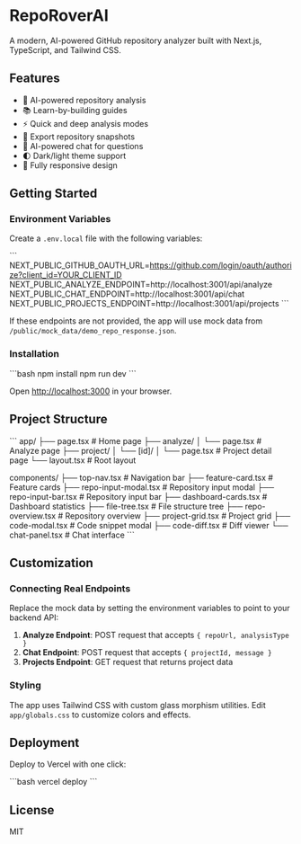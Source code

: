 # RepoRoverAI

A modern, AI-powered GitHub repository analyzer built with Next.js, TypeScript, and Tailwind CSS.

## Features

- 🤖 AI-powered repository analysis
- 📚 Learn-by-building guides
- ⚡ Quick and deep analysis modes
- 📸 Export repository snapshots
- 💬 AI-powered chat for questions
- 🌓 Dark/light theme support
- 📱 Fully responsive design

## Getting Started

### Environment Variables

Create a `.env.local` file with the following variables:

\`\`\`
NEXT_PUBLIC_GITHUB_OAUTH_URL=https://github.com/login/oauth/authorize?client_id=YOUR_CLIENT_ID
NEXT_PUBLIC_ANALYZE_ENDPOINT=http://localhost:3001/api/analyze
NEXT_PUBLIC_CHAT_ENDPOINT=http://localhost:3001/api/chat
NEXT_PUBLIC_PROJECTS_ENDPOINT=http://localhost:3001/api/projects
\`\`\`

If these endpoints are not provided, the app will use mock data from `/public/mock_data/demo_repo_response.json`.

### Installation

\`\`\`bash
npm install
npm run dev
\`\`\`

Open [http://localhost:3000](http://localhost:3000) in your browser.

## Project Structure

\`\`\`
app/
├── page.tsx              # Home page
├── analyze/
│   └── page.tsx         # Analyze page
├── project/
│   └── [id]/
│       └── page.tsx     # Project detail page
└── layout.tsx           # Root layout

components/
├── top-nav.tsx          # Navigation bar
├── feature-card.tsx     # Feature cards
├── repo-input-modal.tsx # Repository input modal
├── repo-input-bar.tsx   # Repository input bar
├── dashboard-cards.tsx  # Dashboard statistics
├── file-tree.tsx        # File structure tree
├── repo-overview.tsx    # Repository overview
├── project-grid.tsx     # Project grid
├── code-modal.tsx       # Code snippet modal
├── code-diff.tsx        # Diff viewer
└── chat-panel.tsx       # Chat interface
\`\`\`

## Customization

### Connecting Real Endpoints

Replace the mock data by setting the environment variables to point to your backend API:

1. **Analyze Endpoint**: POST request that accepts `{ repoUrl, analysisType }`
2. **Chat Endpoint**: POST request that accepts `{ projectId, message }`
3. **Projects Endpoint**: GET request that returns project data

### Styling

The app uses Tailwind CSS with custom glass morphism utilities. Edit `app/globals.css` to customize colors and effects.

## Deployment

Deploy to Vercel with one click:

\`\`\`bash
vercel deploy
\`\`\`

## License

MIT
